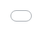 ```yaml
---
layout: post
title:  TIDEBREAKERS-数字艺术展览
date:   2024-12-19 15:01:35 +0300
image:  TIDEBREAKERS.jpg
tags:   Unity, Creative Design
---
```

TIDEBREAKERS-数字艺术展览
TIDEBREAKERS是一个创新的艺术展览项目，旨在通过互动游戏形式促使观众深入思考环境保护和全球气候变化问题。本项目聚焦全球碳排放问题，游戏设计灵感来自”全球仅100家公司占据71%温室气体排放的现实这一事实”,环保问题单靠个体和社区行动无法解决问题。TIDEBREAKERS通过互动游戏促使观众反思个人行为与环境的关系，激发更深层次的环保意识。每次参与都是对全球环境挑战的思考，推动更加有效的变革。

参观者可以扫描展览中的二维码，进入网页游戏，参与具有挑战性的互动体验。游戏的玩法简单明了，玩家通过点击垃圾桶燃烧垃圾，销毁垃圾桶的同时积累积分，游戏实时反馈环保行动的结果。多名玩家扫描二维码后会共同参与游戏。在各自的倒计时结束后，系统将显示“GAME OVER”并展示玩家的最终得分。
![]({{site.baseurl}}/images/TIDEBREAKERSExhibition .png)
<iframe src="//player.bilibili.com/player.html?isOutside=true&aid=113883977097011&bvid=BV1PafpY4Ech&cid=28059044156&p=1" style="position: absolute; top: 0; left: 0; width: 100%; height: 100%;" frameborder="0" scrolling="no" allowfullscreen="true"> </iframe>
